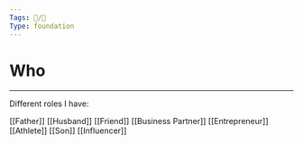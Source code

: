```yaml
---
Tags: 🐧/🌱
Type: foundation
---
```


# Who
---

Different roles I have:

[[Father]]
[[Husband]]
[[Friend]]
[[Business Partner]]
[[Entrepreneur]]
[[Athlete]]
[[Son]]
[[Influencer]]